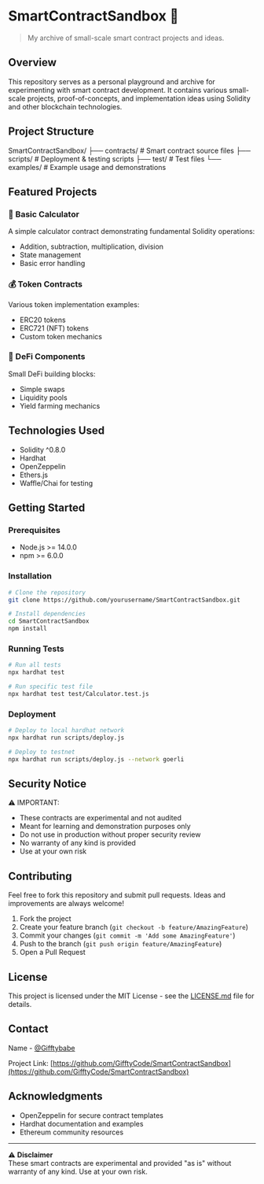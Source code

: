 # SmartContractSandbox 🔮
> My archive of small-scale smart contract projects and ideas.

## Overview
This repository serves as a personal playground and archive for experimenting with smart contract development. It contains various small-scale projects, proof-of-concepts, and implementation ideas using Solidity and other blockchain technologies.

## Project Structure
SmartContractSandbox/
├── contracts/           # Smart contract source files
├── scripts/            # Deployment & testing scripts
├── test/              # Test files
└── examples/          # Example usage and demonstrations

## Featured Projects

### 🧮 Basic Calculator
A simple calculator contract demonstrating fundamental Solidity operations:
- Addition, subtraction, multiplication, division
- State management
- Basic error handling

### 💰 Token Contracts
Various token implementation examples:
- ERC20 tokens
- ERC721 (NFT) tokens
- Custom token mechanics

### 🔄 DeFi Components
Small DeFi building blocks:
- Simple swaps
- Liquidity pools
- Yield farming mechanics

## Technologies Used
- Solidity ^0.8.0
- Hardhat
- OpenZeppelin
- Ethers.js
- Waffle/Chai for testing

## Getting Started

### Prerequisites
- Node.js >= 14.0.0
- npm >= 6.0.0

### Installation
```bash
# Clone the repository
git clone https://github.com/yourusername/SmartContractSandbox.git

# Install dependencies
cd SmartContractSandbox
npm install
```

### Running Tests
```bash
# Run all tests
npx hardhat test

# Run specific test file
npx hardhat test test/Calculator.test.js
```

### Deployment
```bash
# Deploy to local hardhat network
npx hardhat run scripts/deploy.js

# Deploy to testnet
npx hardhat run scripts/deploy.js --network goerli
```

## Security Notice
⚠️ IMPORTANT:
- These contracts are experimental and not audited
- Meant for learning and demonstration purposes only
- Do not use in production without proper security review
- No warranty of any kind is provided
- Use at your own risk

## Contributing
Feel free to fork this repository and submit pull requests. Ideas and improvements are always welcome!

1. Fork the project
2. Create your feature branch (`git checkout -b feature/AmazingFeature`)
3. Commit your changes (`git commit -m 'Add some AmazingFeature'`)
4. Push to the branch (`git push origin feature/AmazingFeature`)
5. Open a Pull Request

## License
This project is licensed under the MIT License - see the [LICENSE.md](LICENSE.md) file for details.

## Contact
 Name - [@Gifftybabe](https://twitter.com/Gifftybabe)

Project Link: [https://github.com/GifftyCode/SmartContractSandbox](https://github.com/GifftyCode/SmartContractSandbox)

## Acknowledgments
- OpenZeppelin for secure contract templates
- Hardhat documentation and examples
- Ethereum community resources

---
⚠️ **Disclaimer**  
These smart contracts are experimental and provided "as is" without warranty of any kind. Use at your own risk.